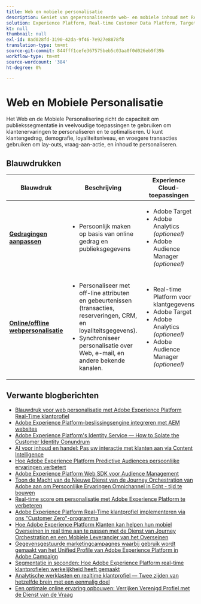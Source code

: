 ```yaml
---
title: Web en mobiele personalisatie
description: Geniet van gepersonaliseerde web- en mobiele inhoud met Real-time klantprofiel.
solution: Experience Platform, Real-time Customer Data Platform, Target, Audience Manager, Analytics, Experience Cloud Services
kt: null
thumbnail: null
exl-id: 8ad028fd-3190-42da-9f46-7e927e8878f8
translation-type: tm+mt
source-git-commit: 844fff1cefe367575beb5c03aa0f0d026eb9f39b
workflow-type: tm+mt
source-wordcount: '384'
ht-degree: 0%

---
```


# Web en Mobiele Personalisatie


Het Web en de Mobiele Personalisering richt de capaciteit om publiekssegmentatie in veelvoudige toepassingen te gebruiken om klantenervaringen te personaliseren en te optimaliseren. U kunt klantengedrag, demografie, loyaliteitsniveau, en vroegere transacties gebruiken om lay-outs, vraag-aan-actie, en inhoud te personaliseren.

## Blauwdrukken

| Blauwdruk | Beschrijving | Experience Cloud-toepassingen |
|---|---|---|
| **[Gedragingen aanpassen](behavioral.md)** | <ul><li>Persoonlijk maken op basis van online gedrag en publieksgegevens</li></ul> | <ul><li>Adobe Target</li><li>Adobe Analytics *(optioneel)*</li><li>Adobe Audience Manager *(optioneel)*</li></ul> |
| **[Online/offline webpersonalisatie](online-offline.md)** | <ul><li>Personaliseer met off-line attributen en gebeurtenissen (transacties, reserveringen, CRM, en loyaliteitsgegevens).</li><li>Synchroniseer personalisatie over Web, e-mail, en andere bekende kanalen.</li></ul> | <ul><li>Real-time Platform voor klantgegevens</li><li>Adobe Target</li><li>Adobe Analytics *(optioneel)*</li><li>Adobe Audience Manager *(optioneel)*</li></ul> |

## Verwante blogberichten

* [Blauwdruk voor web personalisatie met Adobe Experience Platform Real-Time klantprofiel](https://medium.com/adobetech/blueprint-for-web-personalization-using-adobe-experience-platform-real-time-customer-profile-fef2ce7a4b2f)
* [Adobe Experience Platform-beslissingsengine integreren met AEM websites](https://jaeness.medium.com/integrating-adobe-experience-platform-decisioning-engine-with-aem-websites-9c222acd12e2)
* [Adobe Experience Platform&#39;s Identity Service — How to Solate the Customer Identity Conundrum](https://medium.com/adobetech/adobe-experience-platforms-identity-service-how-to-solve-the-customer-identity-conundrum-f95e22d16ea9)
* [AI voor inhoud en handel: Pas uw interactie met klanten aan via Content Intelligence](https://medium.com/adobetech/content-and-commerce-ai-personalizing-your-interactions-with-customers-through-content-intelligence-dc182601deab)
* [Hoe Adobe Experience Platform Predictive Audiences persoonlijke ervaringen verbetert](https://medium.com/adobetech/how-adobe-experience-platform-predictive-audiences-improves-personalized-experiences-1f75a60cb7a3)
* [Adobe Experience Platform Web SDK voor Audience Management](https://medium.com/adobetech/adobe-experience-platform-web-sdk-for-audience-management-751fa6d063bc)
* [Toon de Macht van de Nieuwe Dienst van de Journey Orchestration van Adobe aan om Persoonlijke Ervaringen Omnichannel in Echt - tijd te bouwen](https://medium.com/adobetech/demonstrating-the-power-of-adobes-new-journey-orchestration-service-to-build-personalized-aa60d88cd34)
* [Real-time score om personalisatie met Adobe Experience Platform te verbeteren](https://medium.com/adobetech/real-time-scoring-to-improve-personalization-with-adobe-experience-platform-78d3a47406f7)
* [Adobe Experience Platform Real-Time klantprofiel implementeren via ons &quot;Customer Zero&quot;-programma](https://medium.com/adobetech/implementing-adobe-experience-platform-real-time-customer-profile-through-our-customer-zero-32e7cd952896)
* [Hoe Adobe Experience Platform Klanten kan helpen hun mobiel Overseinen in real time aan te passen met de Dienst van Journey Orchestration en een Mobiele Leverancier van het Overseinen](https://medium.com/adobetech/how-adobe-experience-platform-helped-a-client-personalize-their-mobile-messaging-in-real-time-with-7d634aefa098)
* [Gegevensgestuurde marketingcampagnes waarbij gebruik wordt gemaakt van het Unified Profile van Adobe Experience Platform in Adobe Campaign](https://medium.com/adobetech/data-driven-marketing-campaigns-using-adobe-experience-platforms-unified-profile-in-adobe-campaign-9d9a97e183c4)
* [Segmentatie in seconden: Hoe Adobe Experience Platform real-time klantprofielen werkelijkheid heeft gemaakt](https://medium.com/adobetech/segmentation-in-seconds-how-adobe-experience-platform-made-real-time-customer-profiles-a-reality-a7a8552b0847)
* [Analytische werklasten en realtime klantprofiel — Twee zijden van hetzelfde brein met een eenmalig doel](https://medium.com/adobetech/analytical-workloads-and-real-time-customer-profile-two-sides-of-the-same-brain-with-a-cdfac85ce8c1)
* [Een optimale online ervaring opbouwen: Verrijken Verenigd Profiel met de Dienst van de Vraag](https://medium.com/adobetech/build-an-optimal-online-experience-enrich-unified-profile-with-query-service-8027c196ab33)
